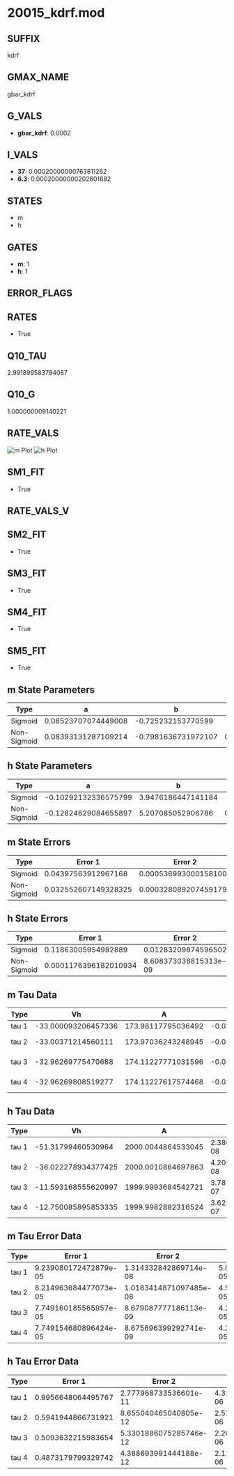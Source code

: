 # 20015_kdrf.mod

## SUFFIX

kdrf

## GMAX_NAME

gbar_kdrf

## G_VALS

- **gbar_kdrf**: 0.0002

## I_VALS

- **37**: 0.00020000000763811262
- **6.3**: 0.00020000000202601682

## STATES

- m
- h

## GATES

- **m**: 1
- **h**: 1

## ERROR_FLAGS


## RATES

- True

## Q10_TAU

2.991899583794087

## Q10_G

1.000000009140221

## RATE_VALS

![m Plot](/Users/pbozelos/Dropbox/icg-Chai-Panos/supermodels/output_markdown_files/K/20015_kdrf.mod/images/m.png)
![h Plot](/Users/pbozelos/Dropbox/icg-Chai-Panos/supermodels/output_markdown_files/K/20015_kdrf.mod/images/h.png)

## SM1_FIT

- True

## RATE_VALS_V

## SM2_FIT

- True

## SM3_FIT

- True

## SM4_FIT

- True

## SM5_FIT

- True

## m State Parameters

| Type | a | b | c | d |
| --- | --- | --- | --- | --- |
| Sigmoid | 0.08523707074449008 | -0.725232153770599 |
| Non-Sigmoid | 0.08393131287109214 | -0.7981636731972107 | 0.998787939889232 | -0.015291704218587757 |

## h State Parameters

| Type | a | b | c | d |
| --- | --- | --- | --- | --- |
| Sigmoid | -0.10292132336575799 | 3.9476186447141184 |
| Non-Sigmoid | -0.12824629084655897 | 5.207085052906786 | 0.9189507684065225 | 0.08003555458230616 |

## m State Errors

| Type | Error 1 | Error 2 | Error 3 |
| --- | --- | --- | --- |
| Sigmoid | 0.04397563912967168 | 0.0005369930001581007 | 0.03277850615918622 |
| Non-Sigmoid | 0.032552607149328325 | 0.0003280892074591799 | 0.024264021059374974 |

## h State Errors

| Type | Error 1 | Error 2 | Error 3 |
| --- | --- | --- | --- |
| Sigmoid | 0.11863005954982889 | 0.01283209874596502 | 0.07696788056494089 |
| Non-Sigmoid | 0.0001176396182010934 | 8.608373038815313e-09 | 7.632527639087798e-05 |

## m Tau Data

| Type | Vh | A | b1 | b2 | c1 | c2 | d1 | d2 | e1 | e2 |
| --- | --- | --- | --- | --- | --- | --- | --- | --- | --- | --- |
| tau 1 | -33.000093206457336 | 173.98117795036492 | -0.02999743326041023 | -0.06999294119268117 |
| tau 2 | -33.00371214560111 | 173.97036243248945 | -0.029994823657745272 | 1.3741591178707245e-08 | -0.07001283736925755 | -5.02329552603869e-07 |
| tau 3 | -32.96269775470688 | 174.11227771031596 | -0.030067647123451318 | 8.598332435651767e-07 | -3.1316850961593037e-09 | -0.06987674685853909 | 3.2881899972998862e-06 | 3.98892281925147e-08 |
| tau 4 | -32.96269808519277 | 174.11227617574468 | -0.03006764741913649 | 8.598795224473634e-07 | -3.129733188919056e-09 | -1.1837619401197129e-14 | -0.0698767467764623 | 3.288206582167493e-06 | 3.9889704023304636e-08 | 1.3153122741694707e-14 |

## h Tau Data

| Type | Vh | A | b1 | b2 | c1 | c2 | d1 | d2 | e1 | e2 |
| --- | --- | --- | --- | --- | --- | --- | --- | --- | --- | --- |
| tau 1 | -51.31799460530964 | 2000.0044864533045 | 2.380676962668874e-08 | 5.217343672038786e-09 |
| tau 2 | -36.022278934377425 | 2000.0010864697863 | 4.2025902889773744e-08 | 2.3707713031329553e-09 | 1.8425671196278918e-07 | -4.187085334120119e-10 |
| tau 3 | -11.593168555620997 | 1999.9993684542721 | 3.7872207529117684e-07 | 7.4412818081210565e-09 | 4.338964203009881e-11 | 2.7389322845039657e-07 | 4.104206886026581e-09 | 6.438499547799537e-11 |
| tau 4 | -12.750085895853335 | 1999.9982882316524 | 3.622113855201438e-07 | 8.060746040244044e-09 | 4.692072414752587e-11 | -1.712976379025032e-13 | 2.7961146609745413e-07 | 3.336097218175474e-09 | 6.099944265375257e-11 | 3.872050396282072e-15 |

## m Tau Error Data

| Type | Error 1 | Error 2 | Error 3 |
| --- | --- | --- | --- |
| tau 1 | 9.239080172472879e-05 | 1.314332842869714e-08 | 5.0630782988859237e-05 |
| tau 2 | 8.214963684477073e-05 | 1.0183414871097485e-08 | 4.501855550613678e-05 |
| tau 3 | 7.749160185565957e-05 | 8.679087777186113e-09 | 4.2465920890075486e-05 |
| tau 4 | 7.749154680896424e-05 | 8.675696399292741e-09 | 4.246589072411487e-05 |

## h Tau Error Data

| Type | Error 1 | Error 2 | Error 3 |
| --- | --- | --- | --- |
| tau 1 | 0.9956648064495767 | 2.777968733536601e-11 | 4.311344301792152e-06 |
| tau 2 | 0.5941944866731921 | 8.655040465040805e-12 | 2.572931168883808e-06 |
| tau 3 | 0.5093632215983654 | 5.3301886075285746e-12 | 2.205601934260815e-06 |
| tau 4 | 0.4873179799329742 | 4.388693991444188e-12 | 2.1101434763339623e-06 |

